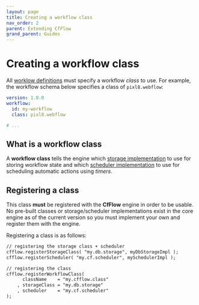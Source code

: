 ```yaml
---
layout: page
title: Creating a workflow class
nav_order: 2
parent: Extending CfFlow
grand_parent: Guides
---
```


# Creating a workflow class

All [worklow definitions](../workflowschema.html) must specify a workflow _class_ to use. For example, the workflow schema below specifies a class of `pixl8.webflow`:

```yaml
version: 1.0.0
workflow:
  id: my-workflow
  class: pixl8.webflow

# ...
```

## What is a workflow class

A **workflow class** tells the engine which [storage implementation](statestorage.html) to use for storing workflow state and which [scheduler implementation](scheduler.html) to use for scheduling automatic actions using _timers_.

## Registering a class

This class **must** be registered with the **CfFlow** engine in order to be usable. No pre-built classes or storage/scheduler implementations exist in the core engine as of the current version so you must implement your own and register them with the engine.

Registering a class is as follows:

```cfc
// registering the storage class + scheduler
cfflow.registerStorageClass( "my.db.storage", myDbStorageImpl );
cfflow.registerScheduler( "my.cf.scheduler", mySchedulerImpl );

// registering the class
cfflow.registerWorkflowClass(
	  className    = "my.cfflow.class"
	, storageClass = "my.db.storage"
	, scheduler    = "my.cf.scheduler"
);
```
